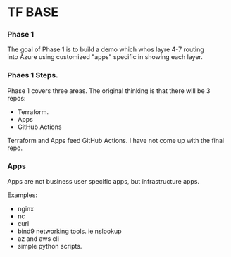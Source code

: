 # TF BASE 

### Phase 1

The goal of Phase 1 is to build a demo which whos layre 4-7 routing  
into Azure using customized "apps" specific in showing each layer.  

### Phaes 1 Steps.

Phase 1 covers three areas. 
The original thinking is that there will be 3 repos:

- Terraform. 
- Apps
- GitHub Actions

Terraform and Apps feed GitHub Actions.  I have not come up with the final repo.

### Apps

Apps are not business user specific apps, but infrastructure apps.  

Examples:

- nginx
- nc 
- curl
- bind9 networking tools.  ie nslookup
- az and aws cli
- simple python scripts.
